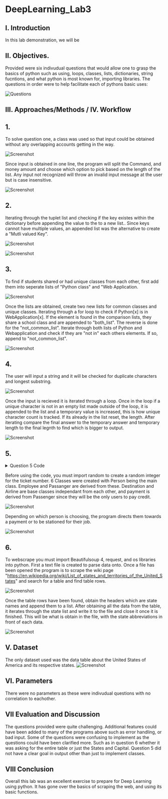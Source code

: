 # DeepLearning_Lab3

## I. Introduction

In this lab demonstration, we will be 
 
 ## II. Objectives.
 
 Provided were six indivudual questions that would allow one to grasp the basics of python such as using, loops, classes, lists, dictionaries, string fucntions, and what python is most known for, importing libraries. 
 The questions in order were to help facilitate each of pythons basic uses:
 
![Questions](https://user-images.githubusercontent.com/47049525/57011101-9c81ea80-6bc5-11e9-840c-3052bfc2c8ad.PNG)

## III. Approaches/Methods / IV. Workflow
## 1.
To solve question one, a class was used so that input could be obtained without any overlapping accounts getting in the way.

![Screenshot](https://i.imgur.com/vYuqCZ3.png)

Since input is obtained in one line, the program will split the Command, and money amount and choose which option to pick based on the length of the list. Any input not recognized will throw an invalid input message at the user but is case insensitive.

![Screenshot](https://i.imgur.com/3F7ozmb.png)

## 2.
Iterating through the tuplet list and checking if the key existes within the dictionary before appending the value to the to a new list.. Since keys cannot have multiple values, an appended list was the alternative to create a "Mutli valued Key".

![Screenshot](https://i.imgur.com/CACWZND.png)

![Screenshot](https://i.imgur.com/WPYiGd2.png)

## 3.
To find if students shared or had unique classes from each other, first add them into seperate lists of "Python class" and "Web Application.

![Screenshot](https://i.imgur.com/e6AyBzi.png)

Once the lists are obtained, create two new lists for common classes and unique classes. Iterating through a for loop to check if Python[x] is in WebApplication[x]. If the element is found in the comparison lists, they share a school class and are appended to "both_list". The reverse is done for the "not_common_list". Iterate through both lists of Python and Webapplication and check if they are "not in" each others elements. If so, append to "not_common_list".

![Screenshot](https://i.imgur.com/W5fFIsf.png)

## 4.
The user will input a string and it will be checked for duplicate characters and longest substring.

![Screenshot](https://i.imgur.com/sgTPPzB.png)

Once the input is recieved it is iterated through a loop. Once in the loop if a unique character is not in an empty list made outside of the loop, it is appended to the list and a temporary value is increased, this is how unique character count is tracked. If its already in the list reset, the length. After iterating compare the final answer to the temporary answer and temporary length to the final legnth to find which is bigger to output.

![Screenshot](https://i.imgur.com/x0n3mnr.png)

## 5.

<details><summary>Question 5 Code</summary>
<p>
  
```
import random

print("\n")
print("Airline Booking System\n")


class Person:   # base class #1 Person ==> Passenger and Employee Class will inherit from Person

    def __init__(self, first, last):    # example of use of self.
        self.first = first
        self.last = last

    def fullname(self):
        return '{} {}'.format(self.first, self.last)


class Passenger(Person):    # class #2 Passenger. Inherits from Person class

    def __init__(self, first, last, passport, choice):
        super().__init__(first, last)   # super call
        self.passport = passport
        self.choice = choice


class Employee(Person): # class #3 Employee. Inherits from Person class

    def __init__(self, first, last, job_title):
        super().__init__(first, last)   # super call
        self.job_title = job_title


class Destination: # class #4 base class; used for displaying flight options
    def __init__(self, location):
        self.location = location

    def display_location(self):
        print("List of current available flights:")
        print("-----------------------------------")
        for flights in self.location:
            print(flights)


class Airline: # class #5 base class; generates random number for flight and gate number
    def __init__(self, flight_number = random.randint(100,700), gate_number = random.randint(1,40)):
        self.flight_number = flight_number
        self.gate_number = gate_number

    def plane_info(self):
        print("Flight number:", self.flight_number, "Gate number:", self.gate_number)


class Payment(Passenger): # class #6, example of multiple inheritance, inherits from Passenger that inherits from Person
    def __init__(self, first, last, passport, choice, card):
        super().__init__(first, last, passport, choice)
        self.__card = card  # private data member


def main():


    flights = Destination([("Select 1:", "NRT", 1800), ("Select 2:", "LAX", 550), ("Select 3:", "MCI", 300)])
    # instance of Destination; class will display different flight options

    plane1 = Airline() # instance of Airline, will RNG flight number and gate number for plane


    done = False    # allows for users who choose option one to be able to opt into option 2

    while done is False:

        print("\n")
        print("Options Menu")
        print("1: Display available flights")
        print("2: Book a flight")

        option = int(input("Select option: "))

        if option == 1:
            print("\n")
            flights.display_location()  # display flight options

        if option == 2:

            booking_choice = int(input("To book as a passenger, enter 1. to book as an employee, enter 2. "))
            # book as a passenger or employee

            if booking_choice == 1:

                # instance of Passenger; user inputs needed information for class
                per1 = Passenger(input("First name: "), input("Last name: "), input("Passport information: "),
                                 int(input("Flight Choice: ")))

                if per1.choice == 1:

                    # instance of Payment; overrides per1 and allows to enter credit card information
                    per1 = Payment(per1.first, per1.last, per1.passport, per1.choice,
                                   int(input("Enter Card Information:")))

                    print("PRINTING TICKET:\n")
                    print(per1.fullname())
                    plane1.plane_info()
                    print("Flight Destination: NRT. Total Cost = $1800.00")
                    input()
                    done = True

                elif per1.choice == 2:

                    # instance of Payment; overrides per1 and allows to enter credit card information
                    per1 = Payment(per1.first, per1.last, per1.passport, per1.choice,
                                   int(input("Enter Card Information: ")))

                    print("PRINTING TICKET:\n")
                    print(per1.fullname())
                    plane1.plane_info()
                    print("Flight Destination: LAX. Total Cost = $550.00")
                    input()
                    done = True

                elif per1.choice == 3:

                    # instance of Payment; overrides per1 and allows to enter credit card information
                    per1 = Payment(per1.first, per1.last, per1.passport, per1.choice,
                                   int(input("Enter Card Information: ")))

                    print("PRINTING TICKET:\n")
                    print(per1.fullname())
                    plane1.plane_info()
                    print("Flight Destination: MCI. Total Cost = $300.00")
                    input()
                    done = True

            elif booking_choice == 2:

                # instance of Employee class, user enters first/last name and job title
                employee = Employee(input("First name: "), input("Last name: "), input("Enter job title: "))
                print(employee.fullname())
                print(employee.job_title)
                print("Thank you for signing in. Please wait for job assignment.")
                input()
                done = True
```
</p>
</details>


Before using the code, you must import random to create a random integer for the ticket number. 6 Classes were created with Person being the main class. Employee and Passanger are derived from these. Destination and Airline are base classes independant from each other, and payment is derived from Passenger since they will be the only users to pay credit.

![Screenshot](https://i.imgur.com/PKnhOhS.png)

Depending on which person is choosing, the program directs them towards a payment or to be stationed for their job.

![Screenshot](https://i.imgur.com/Bnotd6B.png)

## 6.
To webscrape you must import Beautifulsoup 4, request, and os libraries into python. First a text file is created to parse data onto. Once a file has been opened the program is to scrape the wiki page "https://en.wikipedia.org/wiki/List_of_states_and_territories_of_the_United_States" and search for a table and find table rows.


![Screenshot](https://i.imgur.com/OpwGpg6.png)

Once the table rows have been found, obtain the headers which are state names and append them to a list. After obtaining all the data from the table, it iterates through the state list and write it to the file and close it once it is finished. This will be what is obtain in the file, with the state abbreviations in front of each data.

![Screenshot](https://i.imgur.com/xIVDP4N.png)

## V. Dataset

The only dataset used was the data table about the United States of America and its respective states.
![Screenshot](https://i.imgur.com/To2WFXe.png)

## VI. Parameters

There were no parameters as these were indivudual questions with no correlation to eachother.

## VII Evaluation and Discussion

The questions provided were quite challenging. Additional features could have been added to many of the programs above such as error handling, or bad input. Some of the questions were confusing to implement as the questions could have been clarified more. Such as in question 6 whether it was asking for the entire table or just the States and Capital. Question 5 did not have a clear goal in output other than just to implement classes.

## VIII Conclusion

Overall this lab was an excellent exercise to prepare for Deep Learning using python. It has gone over the basics of scraping the web, and using its basic functions. 
